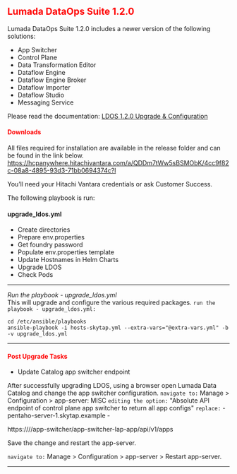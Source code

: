 ## <font color='red'>Lumada DataOps Suite 1.2.0</font>
Lumada DataOps Suite 1.2.0 includes a newer version of the following solutions:
* App Switcher
* Control Plane
* Data Transformation Editor
* Dataflow Engine
* Dataflow Engine Broker
* Dataflow Importer
* Dataflow Studio
* Messaging Service

Please read the documentation: [LDOS 1.2.0 Upgrade & Configuration](resources/LDOS-1.2.1_Upgrade_and_Configuration_Guide.pdf)    

#### <font color='red'>Downloads</font>
All files required for installation are available in the release folder and can be found in the link below.
https://hcpanywhere.hitachivantara.com/a/QDDm7tWw5sBSMObK/4cc9f82c-08a8-4895-93d3-71bb0694374c?l


You’ll need your Hitachi Vantara credentials or ask Customer Success.

The following playbook is run:

#### upgrade_ldos.yml
* Create directories
* Prepare env.properties
* Get foundry password
* Populate env.properties template
* Update Hostnames in Helm Charts
* Upgrade LDOS
* Check Pods

---

<em>Run the playbook - upgrade_ldos.yml</em>  
This will upgrade and configure the various required packages.
``run the playbook - upgrade_ldos.yml:``
```
cd /etc/ansible/playbooks
ansible-playbook -i hosts-skytap.yml --extra-vars="@extra-vars.yml" -b -v upgrade_ldos.yml
```

---

#### <font color='red'>Post Upgrade Tasks</font>
* Update Catalog app switcher endpoint  

After successfully upgrading LDOS, using a browser open Lumada Data Catalog and change the app switcher configuration.
``navigate to:``
Manage > Configuration > app-server: MISC
``editing the option:``
 "Absolute API endpoint of control plane app switcher to return all app configs" 
  ``replace:`` 
  <HOSTNAME>   - pentaho-server-1.skytap.example
  <NAMESPACE>  - 

https://<HOSTNAME>/<NAMESPACE>/app-switcher/app-switcher-lap-app/api/v1/apps

Save the change and restart the app-server.

``navigate to:`` 
Manage > Configuration > app-server > Restart app-server.

---

